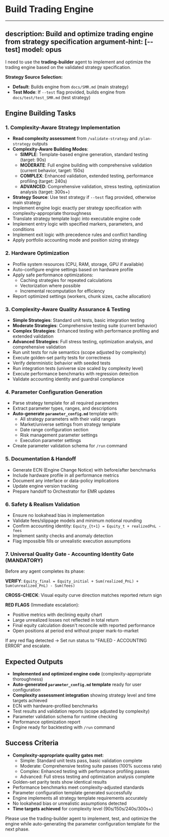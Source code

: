 # Build Trading Engine

---
description: Build and optimize trading engine from strategy specification
argument-hint: [--test]
model: opus
---

I need to use the **trading-builder** agent to implement and optimize the trading engine based on the validated strategy specification.

**Strategy Source Selection:**
- **Default**: Builds engine from `docs/SMR.md` (main strategy)
- **Test Mode**: If `--test` flag provided, builds engine from `docs/test/test_SMR.md` (test strategy)

## Engine Building Tasks

### 1. **Complexity-Aware Strategy Implementation**
- **Read complexity assessment** from `/validate-strategy` and `/plan-strategy` outputs
- **Complexity-Aware Building Modes**:
  - **SIMPLE**: Template-based engine generation, standard testing (target: 90s)
  - **MODERATE**: Full engine building with comprehensive validation (current behavior, target: 150s)
  - **COMPLEX**: Enhanced validation, extended testing, performance profiling (target: 240s)
  - **ADVANCED**: Comprehensive validation, stress testing, optimization analysis (target: 300s+)
- **Strategy Source**: Use test strategy if `--test` flag provided, otherwise main strategy
- Implement engine logic exactly per strategy specification with complexity-appropriate thoroughness
- Translate strategy template logic into executable engine code
- Implement entry logic with specified markers, parameters, and conditions
- Implement exit logic with precedence rules and conflict handling
- Apply portfolio accounting mode and position sizing strategy

### 2. **Hardware Optimization**
- Profile system resources (CPU, RAM, storage, GPU if available)
- Auto-configure engine settings based on hardware profile
- Apply safe performance optimizations:
  - Caching strategies for repeated calculations
  - Vectorization where possible
  - Incremental recomputation for efficiency
- Report optimized settings (workers, chunk sizes, cache allocation)

### 3. **Complexity-Aware Quality Assurance & Testing**
- **Simple Strategies**: Standard unit tests, basic integration testing
- **Moderate Strategies**: Comprehensive testing suite (current behavior)
- **Complex Strategies**: Enhanced testing with performance profiling and extended validation
- **Advanced Strategies**: Full stress testing, optimization analysis, and comprehensive validation
- Run unit tests for rule semantics (scope adjusted by complexity)
- Execute golden-set parity tests for correctness
- Verify deterministic behavior with seeded tests
- Run integration tests (universe size scaled by complexity level)
- Execute performance benchmarks with regression detection
- Validate accounting identity and guardrail compliance

### 4. **Parameter Configuration Generation**
- Parse strategy template for all required parameters
- Extract parameter types, ranges, and descriptions
- **Auto-generate `parameter_config.md`** template with:
  - All strategy parameters with their valid ranges
  - Market/universe settings from strategy template
  - Date range configuration section
  - Risk management parameter settings
  - Execution parameter settings
- Create parameter validation schema for `/run` command

### 5. **Documentation & Handoff**
- Generate ECN (Engine Change Notice) with before/after benchmarks
- Include hardware profile in all performance metrics
- Document any interface or data-policy implications
- Update engine version tracking
- Prepare handoff to Orchestrator for EMR updates

### 6. **Safety & Realism Validation**
- Ensure no lookahead bias in implementation
- Validate fees/slippage models and minimum notional rounding
- Confirm accounting identity: `Equity_{t+1} = Equity_t + realizedPnL - fees`
- Implement sanity checks and anomaly detection
- Flag impossible fills or unrealistic execution assumptions

### 7. **Universal Quality Gate - Accounting Identity Gate (MANDATORY)**

Before any agent completes its phase:

**VERIFY**: `Equity_final = Equity_initial + Sum(realized_PnL) + Sum(unrealized_PnL) - Sum(fees)`

**CROSS-CHECK**: Visual equity curve direction matches reported return sign

**RED FLAGS** (Immediate escalation):
- Positive metrics with declining equity chart
- Large unrealized losses not reflected in total return
- Final equity calculation doesn't reconcile with reported performance
- Open positions at period end without proper mark-to-market

If any red flag detected → Set run status to "FAILED - ACCOUNTING ERROR" and escalate.

## Expected Outputs
- **Implemented and optimized engine code** (complexity-appropriate thoroughness)
- **Auto-generated `parameter_config.md` template** ready for user configuration
- **Complexity assessment integration** showing strategy level and time targets achieved
- ECN with hardware-profiled benchmarks
- Test results and validation reports (scope adjusted by complexity)
- Parameter validation schema for runtime checking
- Performance optimization report
- Engine ready for backtesting with `/run` command

## Success Criteria  
- **Complexity-appropriate quality gates met**:
  - Simple: Standard unit tests pass, basic validation complete
  - Moderate: Comprehensive testing suite passes (100% success rate)
  - Complex: Enhanced testing with performance profiling passes
  - Advanced: Full stress testing and optimization analysis complete
- Golden-set parity tests show identical results
- Performance benchmarks meet complexity-adjusted standards
- Parameter configuration template generated successfully
- Engine implements all strategy template requirements accurately
- No lookahead bias or unrealistic assumptions detected
- **Time targets achieved** for complexity level (90s/150s/240s/300s+)

Please use the trading-builder agent to implement, test, and optimize the engine while auto-generating the parameter configuration template for the next phase.